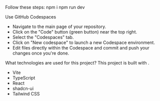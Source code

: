 Follow these steps:
npm i
npm run dev


Use GitHub Codespaces
- Navigate to the main page of your repository.
- Click on the "Code" button (green button) near the top right.
- Select the "Codespaces" tab.
- Click on "New codespace" to launch a new Codespace environment.
- Edit files directly within the Codespace and commit and push your changes once you're done.

What technologies are used for this project?
This project is built with .

- Vite
- TypeScript
- React
- shadcn-ui
- Tailwind CSS

